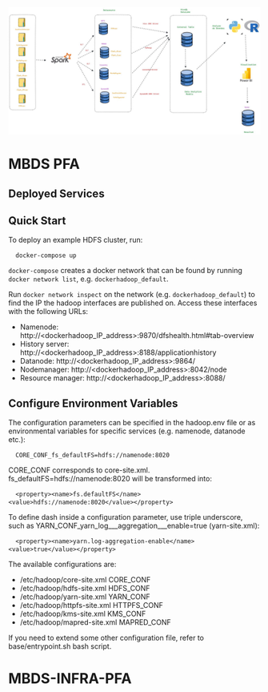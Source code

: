 
![image info](https://github.com/Charafeddine-B/MBDS-INFRA-PFA/blob/main/Arch.jpeg)
# MBDS PFA

## Deployed Services


## Quick Start

To deploy an example HDFS cluster, run:
```
  docker-compose up
```

`docker-compose` creates a docker network that can be found by running `docker network list`, e.g. `dockerhadoop_default`.

Run `docker network inspect` on the network (e.g. `dockerhadoop_default`) to find the IP the hadoop interfaces are published on. Access these interfaces with the following URLs:

* Namenode: http://<dockerhadoop_IP_address>:9870/dfshealth.html#tab-overview
* History server: http://<dockerhadoop_IP_address>:8188/applicationhistory
* Datanode: http://<dockerhadoop_IP_address>:9864/
* Nodemanager: http://<dockerhadoop_IP_address>:8042/node
* Resource manager: http://<dockerhadoop_IP_address>:8088/

## Configure Environment Variables

The configuration parameters can be specified in the hadoop.env file or as environmental variables for specific services (e.g. namenode, datanode etc.):
```
  CORE_CONF_fs_defaultFS=hdfs://namenode:8020
```

CORE_CONF corresponds to core-site.xml. fs_defaultFS=hdfs://namenode:8020 will be transformed into:
```
  <property><name>fs.defaultFS</name><value>hdfs://namenode:8020</value></property>
```
To define dash inside a configuration parameter, use triple underscore, such as YARN_CONF_yarn_log___aggregation___enable=true (yarn-site.xml):
```
  <property><name>yarn.log-aggregation-enable</name><value>true</value></property>
```

The available configurations are:
* /etc/hadoop/core-site.xml CORE_CONF
* /etc/hadoop/hdfs-site.xml HDFS_CONF
* /etc/hadoop/yarn-site.xml YARN_CONF
* /etc/hadoop/httpfs-site.xml HTTPFS_CONF
* /etc/hadoop/kms-site.xml KMS_CONF
* /etc/hadoop/mapred-site.xml  MAPRED_CONF

If you need to extend some other configuration file, refer to base/entrypoint.sh bash script.
# MBDS-INFRA-PFA
